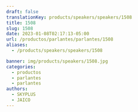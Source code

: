 ```yaml
---
draft: false
translationKey: products/speakers/speakers/1508
title: 1508
slug: 1508
date: 2023-01-08T02:17:13-05:00
url: /productos/parlantes/parlantes/1508
aliases:
  - /products/speakers/speakers/1508

banner: img/products/speakers/1508.jpg
categories: 
  - productos
  - parlantes
  - parlantes
authors:
  - SKYPLUS
  - JAICO
---
```

